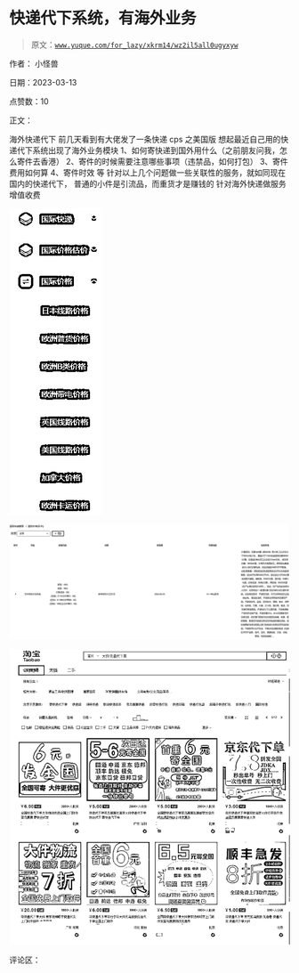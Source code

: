 # 快递代下系统，有海外业务

> 原文：[`www.yuque.com/for_lazy/xkrm14/wz2il5all0ugyxyw`](https://www.yuque.com/for_lazy/xkrm14/wz2il5all0ugyxyw)

作者： 小怪兽

日期：2023-03-13

点赞数：10

正文：

海外快递代下 前几天看到有大佬发了一条快递 cps 之美国版 想起最近自己用的快递代下系统出现了海外业务模块 1、如何寄快递到国外用什么（之前朋友问我，怎么寄件去香港） 2、寄件的时候需要注意哪些事项（违禁品，如何打包） 3、寄件费用如何算 4、寄件时效 等 针对以上几个问题做一些关联性的服务，就如同现在国内的快递代下， 普通的小件是引流品，而重货才是赚钱的 针对海外快递做服务增值收费

![](img/0513f2596022c5f611151b5d2fb8a638.png)

![](img/4435b8175382401d414cb7787d551e16.png)

![](img/2421651bfaeb277c500e86bbf66cca62.png)

评论区：

